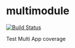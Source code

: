 # multimodule

[![Build Status](https://travis-ci.org/baksosapi/multimodule.svg?branch=master)](https://travis-ci.org/baksosapi/multimodule)

Test Multi App coverage
